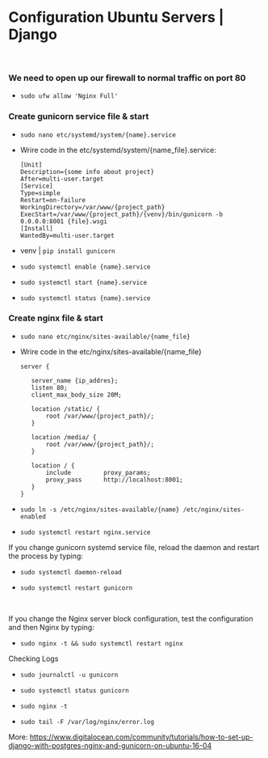 # Configuration Ubuntu Servers | Django 
<br>

  ### We need to open up our firewall to normal traffic on port 80
  *     sudo ufw allow 'Nginx Full'
  ### Create gunicorn service file & start
  *     sudo nano etc/systemd/system/{name}.service
  * Wrire code in the etc/systemd/system/{name_file}.service:
        
        [Unit]
        Description={some info about project}
        After=multi-user.target
        [Service]
        Type=simple
        Restart=on-failure
        WorkingDirectory=/var/www/{project_path}
        ExecStart=/var/www/{project_path}/{venv}/bin/gunicorn -b 0.0.0.0:8001 {file}.wsgi
        [Install]
        WantedBy=multi-user.target

  * venv | `pip install gunicorn`
  *     sudo systemctl enable {name}.service
  *     sudo systemctl start {name}.service
  *     sudo systemctl status {name}.service
  ### Create nginx file & start
  *     sudo nano etc/nginx/sites-available/{name_file}
  * Wrire code in the etc/nginx/sites-available/{name_file}
     
        server {
     
           server_name {ip_addres};
           listen 80;
           client_max_body_size 20M;

           location /static/ {
               root /var/www/{project_path}/;
           }

           location /media/ {
               root /var/www/{project_path}/;
           }

           location / {
               include         proxy_params;
               proxy_pass      http://localhost:8001;
           }
        }
     
   *     sudo ln -s /etc/nginx/sites-available/{name} /etc/nginx/sites-enabled
   *     sudo systemctl restart nginx.service

If you change gunicorn systemd service file, reload the daemon and restart the process by typing:

 *     sudo systemctl daemon-reload
 *     sudo systemctl restart gunicorn
 
<br>

If you change the Nginx server block configuration, test the configuration and then Nginx by typing:

 *     sudo nginx -t && sudo systemctl restart nginx

Checking Logs

 *     sudo journalctl -u gunicorn
 *     sudo systemctl status gunicorn
 *     sudo nginx -t
 *     sudo tail -F /var/log/nginx/error.log


More: https://www.digitalocean.com/community/tutorials/how-to-set-up-django-with-postgres-nginx-and-gunicorn-on-ubuntu-16-04
